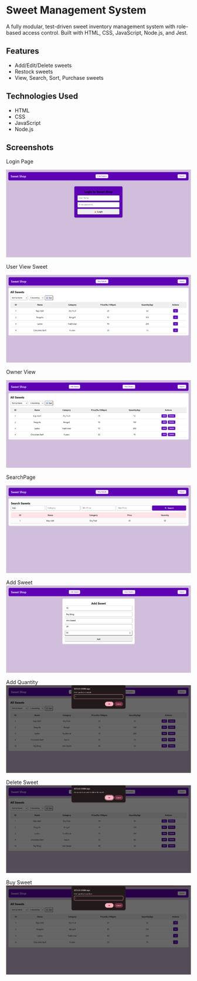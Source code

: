 # Sweet Management System

A fully modular, test-driven sweet inventory management system with role-based access control. Built with HTML, CSS, JavaScript, Node.js, and Jest.

## Features
- Add/Edit/Delete sweets
- Restock sweets
- View, Search, Sort, Purchase sweets

## Technologies Used
- HTML
- CSS
- JavaScript
- Node.js


## Screenshots
Login Page

![Login Page](./Login%20Page.png)

User View Sweet

![user view](./User%20View%20Sweet.png)

Owner View

![owner view](./owner%20view%20page.png)

SearchPage

![search page](./Search%20Page.png)

Add Sweet
![add sweet](./Add%20Sweet.png)

Add Quantity
![add sweet](./Add%20Quantity.png)

Delete Sweet
![delete sweet](./Delete%20Sweet.png)

Buy Sweet
![buy sweet](./Buy%20Sweet.png)
